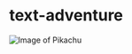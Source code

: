 # text-adventure

![Image of Pikachu](http://cdn.shopify.com/s/files/1/0822/1983/articles/pokemon-pichu-pixel-art-pixel-art-pokemon-pichu-electric-type-pikachu-raichu-pixel-8bit.png?v=1501226065)
